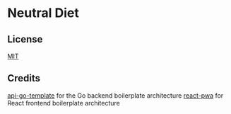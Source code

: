 # Neutral Diet

## License

[MIT](LICENSE)

## Credits

[api-go-template](https://github.com/kevinmichaelchen/api-go-template) for the Go backend boilerplate architecture
[react-pwa](https://github.com/suren-atoyan/react-pwa) for React frontend boilerplate architecture
